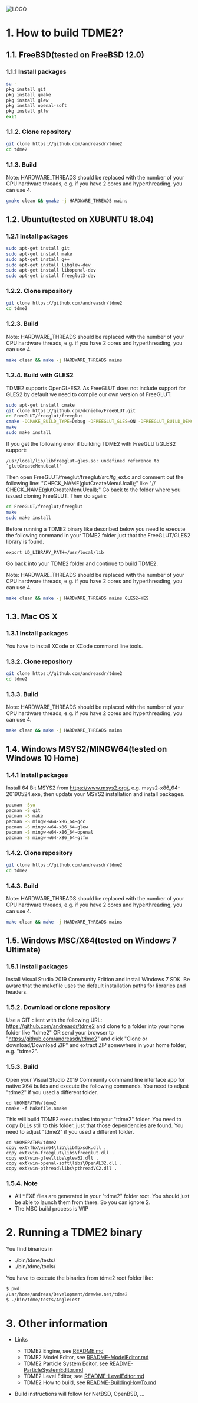 ![LOGO](https://raw.githubusercontent.com/andreasdr/tdme2/master/resources/logos/tdme_logo_full.png)

# 1. How to build TDME2?

## 1.1. FreeBSD(tested on FreeBSD 12.0)
### 1.1.1 Install packages

```bash
su -
pkg install git
pkg install gmake
pkg install glew
pkg install openal-soft
pkg install glfw
exit
```

### 1.1.2. Clone repository

```bash
git clone https://github.com/andreasdr/tdme2
cd tdme2
```

### 1.1.3. Build

Note: HARDWARE_THREADS should be replaced with the number of your CPU hardware threads, e.g. if you have 2 cores and hyperthreading, you can use 4.

```bash
gmake clean && gmake -j HARDWARE_THREADS mains
```

## 1.2. Ubuntu(tested on XUBUNTU 18.04)
### 1.2.1 Install packages

```bash
sudo apt-get install git
sudo apt-get install make
sudo apt-get install g++
sudo apt-get install libglew-dev
sudo apt-get install libopenal-dev
sudo apt-get install freeglut3-dev
```

### 1.2.2. Clone repository

```bash
git clone https://github.com/andreasdr/tdme2
cd tdme2
```

### 1.2.3. Build

Note: HARDWARE_THREADS should be replaced with the number of your CPU hardware threads, e.g. if you have 2 cores and hyperthreading, you can use 4.

```bash
make clean && make -j HARDWARE_THREADS mains
```

### 1.2.4. Build with GLES2

TDME2 supports OpenGL-ES2. As FreeGLUT does not include support for GLES2 by default we need to compile our own version of FreeGLUT.

```bash
sudo apt-get install cmake
git clone https://github.com/dcnieho/FreeGLUT.git
cd FreeGLUT/freeglut/freeglut
cmake -DCMAKE_BUILD_TYPE=Debug -DFREEGLUT_GLES=ON -DFREEGLUT_BUILD_DEMOS=NO
make
sudo make install
```

If you get the following error if building TDME2 with FreeGLUT/GLES2 support:
```
/usr/local/lib/libfreeglut-gles.so: undefined reference to `glutCreateMenuUcall'
```

Then open FreeGLUT/freeglut/freeglut/src/fg_ext.c and comment out the following line: "CHECK_NAME(glutCreateMenuUcall);" like "// CHECK_NAME(glutCreateMenuUcall);"
Go back to the folder where you issued cloning FreeGLUT. Then do again:

```bash
cd FreeGLUT/freeglut/freeglut
make
sudo make install
```

Before running a TDME2 binary like described below you need to execute the following command in your TDME2 folder just that the FreeGLUT/GLES2 library is found.

```
export LD_LIBRARY_PATH=/usr/local/lib
```

Go back into your TDME2 folder and continue to build TDME2.

Note: HARDWARE_THREADS should be replaced with the number of your CPU hardware threads, e.g. if you have 2 cores and hyperthreading, you can use 4.

```bash
make clean && make -j HARDWARE_THREADS mains GLES2=YES
```

## 1.3. Mac OS X
### 1.3.1 Install packages
You have to install XCode or XCode command line tools.

### 1.3.2. Clone repository

```bash
git clone https://github.com/andreasdr/tdme2
cd tdme2
```

### 1.3.3. Build

Note: HARDWARE_THREADS should be replaced with the number of your CPU hardware threads, e.g. if you have 2 cores and hyperthreading, you can use 4.

```bash
make clean && make -j HARDWARE_THREADS mains
```

## 1.4. Windows MSYS2/MINGW64(tested on Windows 10 Home)
### 1.4.1 Install packages
Install 64 Bit MSYS2 from https://www.msys2.org/, e.g. msys2-x86_64-20190524.exe, then update your MSYS2 installation and install packages.

```bash 
pacman -Syu
pacman -S git
pacman -S make
pacman -S mingw-w64-x86_64-gcc
pacman -S mingw-w64-x86_64-glew
pacman -S mingw-w64-x86_64-openal
pacman -S mingw-w64-x86_64-glfw
```

### 1.4.2. Clone repository

```bash
git clone https://github.com/andreasdr/tdme2
cd tdme2
```

### 1.4.3. Build

Note: HARDWARE_THREADS should be replaced with the number of your CPU hardware threads, e.g. if you have 2 cores and hyperthreading, you can use 4.

```bash
make clean && make -j HARDWARE_THREADS mains
```

## 1.5. Windows MSC/X64(tested on Windows 7 Ultimate)
### 1.5.1 Install packages
Install Visual Studio 2019 Community Edition and install Windows 7 SDK. Be aware that the makefile uses the default installation paths for libraries and headers.

### 1.5.2. Download or clone repository

Use a GIT client with the following URL: https://github.com/andreasdr/tdme2 and clone to a folder into your home folder like "tdme2" OR 
send your browser to "https://github.com/andreasdr/tdme2" and click "Clone or download/Download ZIP" and extract ZIP somewhere in your home folder, e.g. "tdme2".

### 1.5.3. Build

Open your Visual Studio 2019 Community command line interface app for native X64 builds and execute the following commands. 
You need to adjust "tdme2" if you used a different folder.

```
cd %HOMEPATH%/tdme2
nmake -f Makefile.nmake
```

This will build TDME2 executables into your "tdme2" folder. You need to copy DLLs still to this folder, just that those dependencies are found.
You need to adjust "tdme2" if you used a different folder.

```
cd %HOMEPATH%/tdme2
copy ext\fbx\win64\lib\libfbxsdk.dll .
copy ext\win-freeglut\libs\freeglut.dll .
copy ext\win-glew\libs\glew32.dll .
copy ext\win-openal-soft\libs\OpenAL32.dll .
copy ext\win-pthread\libs\pthreadVC2.dll .
```

### 1.5.4. Note
- All *.EXE files are generated in your "tdme2" folder root. You should just be able to launch them from there. So you can ignore 2.
- The MSC build process is WIP

# 2. Running a TDME2 binary

You find binaries in
- ./bin/tdme/tests/
- ./bin/tdme/tools/

You have to execute the binaries from tdme2 root folder like:

```bash
$ pwd
/usr/home/andreas/Development/drewke.net/tdme2
$ ./bin/tdme/tests/AngleTest
```

# 3. Other information

- Links
    - TDME2 Engine, see [README.md](./README.md)
    - TDME2 Model Editor, see [README-ModelEditor.md](./README-ModelEditor.md)
    - TDME2 Particle System Editor, see [README-ParticleSystemEditor.md](./README-ParticleSystemEditor.md)
    - TDME2 Level Editor, see [README-LevelEditor.md](./README-LevelEditor.md)
    - TDME2 How to build, see [README-BuildingHowTo.md](./README-BuildingHowTo.md)

- Build instructions will follow for NetBSD, OpenBSD, ...
 
